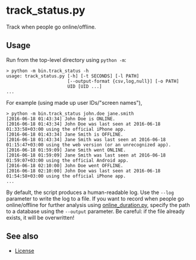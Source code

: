 track_status.py
===============

Track when people go online/offline.

Usage
-----

Run from the top-level directory using `python -m`:

    > python -m bin.track_status -h
    usage: track_status.py [-h] [-t SECONDS] [-l PATH]
                           [--output-format {csv,log,null}] [-o PATH]
                           UID [UID ...]
    ...

For example (using made up user IDs/"screen names"),

    > python -m bin.track_status john.doe jane.smith
    [2016-06-18 01:43:34] John Doe is ONLINE.
    [2016-06-18 01:43:34] John Doe was last seen at 2016-06-18 01:33:58+03:00 using the official iPhone app.
    [2016-06-18 01:43:34] Jane Smith is OFFLINE.
    [2016-06-18 01:43:34] Jane Smith was last seen at 2016-06-18 01:15:47+03:00 using the web version (or an unrecognized app).
    [2016-06-18 01:59:09] Jane Smith went ONLINE.
    [2016-06-18 01:59:09] Jane Smith was last seen at 2016-06-18 01:59:07+03:00 using the official Android app.
    [2016-06-18 02:10:00] John Doe went OFFLINE.
    [2016-06-18 02:10:00] John Doe was last seen at 2016-06-18 01:54:58+03:00 using the official iPhone app.
    ...

By default, the script produces a human-readable log.
Use the `--log` parameter to write the log to a file.
If you want to record when people go online/offline for further analysis using
[online_duration.py], specify the path to a database using the `--output`
parameter.
Be careful: if the file already exists, it will be overwritten!

[online_duration.py]: online_duration.md

See also
--------

* [License]

[License]: ../README.md#license
